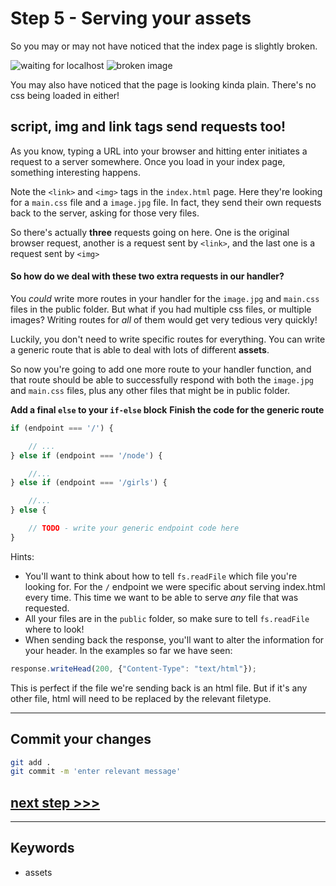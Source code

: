 # Step 5 - Serving your assets

So you may or may not have noticed that the index page is slightly broken.

![waiting for localhost](readme-images/step5-waiting-for-localhost.png)
![broken image](readme-images/step5-broken-image.png)

You may also have noticed that the page is looking kinda plain.  There's no css being loaded in either!

## **script**, **img** and **link** tags send requests too!

As you know, typing a URL into your browser and hitting enter initiates a request to a server somewhere. Once you load in your index page, something interesting happens.

Note the `<link>` and `<img>` tags in the `index.html` page. Here they're looking for a `main.css` file and a `image.jpg` file. In fact, they send their own requests back to the server, asking for those very files.

So there's actually **three** requests going on here. One is the original browser request, another is a request sent by `<link>`, and the last one is a request sent by `<img>`

#### So how do we deal with these two extra requests in our handler?

You *could* write more routes in your handler for the `image.jpg` and `main.css` files in the public folder. But what if you had multiple css files, or multiple images?  Writing routes for *all* of them would get very tedious very quickly!

Luckily, you don't need to write specific routes for everything.  You can write a generic route that is able to deal with lots of different **assets**.

So now you're going to add one more route to your handler function, and that route should be able to successfully respond with both the `image.jpg` and `main.css` files, plus any other files that might be in public folder.

**Add a final `else` to your `if-else` block**
**Finish the code for the generic route**

```js
if (endpoint === '/') {

    // ...
} else if (endpoint === '/node') {

    //...
} else if (endpoint === '/girls') {

    //...
} else {

    // TODO - write your generic endpoint code here
}
```

Hints:

* You'll want to think about how to tell `fs.readFile` which file you're looking for. For the `/` endpoint we were specific about serving index.html every time. This time we want to be able to serve *any* file that was requested.
* All your files are in the `public` folder, so make sure to tell `fs.readFile` where to look!
* When sending back the response, you'll want to alter the information for your header. In the examples so far we have seen:

```js
response.writeHead(200, {"Content-Type": "text/html"});
```

This is perfect if the file we're sending back is an html file.  But if it's any other file, html will need to be replaced by the relevant filetype.

---
## Commit your changes

```bash
git add .
git commit -m 'enter relevant message'
```

## [**next step >>>**](step06.md)
---
## Keywords
* assets